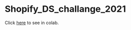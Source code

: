 # Shopify_DS_challange_2021

Click [here](https://drive.google.com/file/d/1dU0bYM_OT1GsBmqou437NT8yNjN9K-un/view?usp=sharing) to see in colab.
